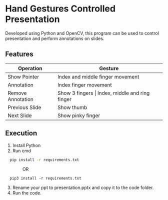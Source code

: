 
# Hand Gestures Controlled Presentation

Developed using Python and OpenCV, this program can be used to control presentation and perform annotations on slides.


## Features

| Operation             | Gesture                                                                |
| ----------------- | ------------------------------------------------------------------ |
| Show Pointer | Index and middle finger movement |
| Annotation | Index finger movement |
| Remove Annotation | Show 3 fingers \| Index, middle and ring finger|
| Previous Slide |Show thumb |
| Next Slide | Show pinky finger |




## Execution

1. Install Python
2. Run cmd

```bash
  pip install -r requirements.txt
```
&nbsp; &nbsp; &nbsp; &nbsp; &nbsp; &nbsp; &nbsp; OR
```
  pip3 install -r requirements.txt
```

3. Rename your ppt to presentation.pptx and copy it to the code folder.
4. Run the code.

